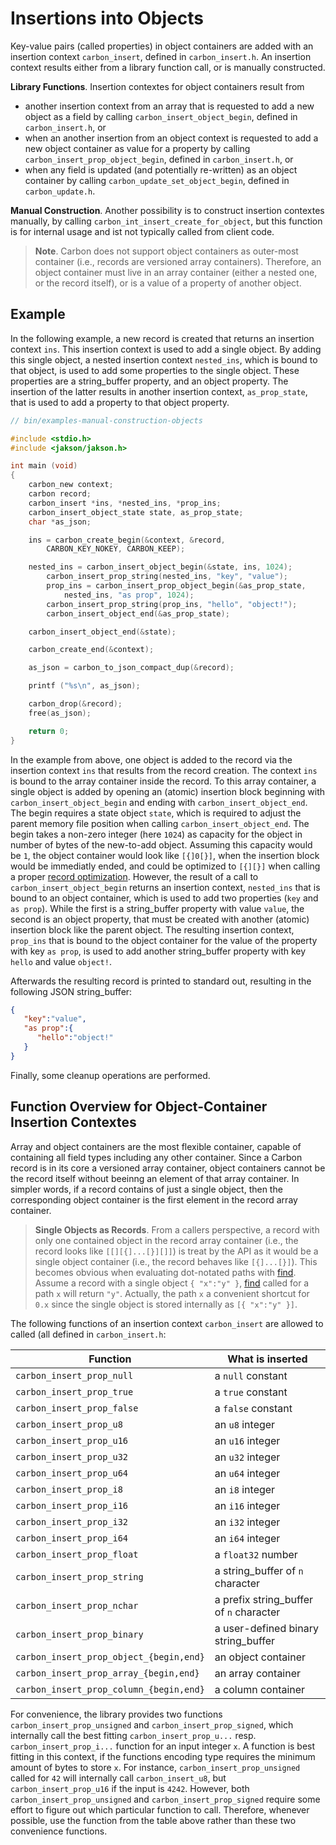 # Insertions into Objects

Key-value pairs (called properties) in object containers are added with an insertion context `carbon_insert`, defined in `carbon_insert.h`. An insertion context results either from a library function call, or is manually constructed.

**Library Functions**. Insertion contextes for object containers result from 

- another insertion context from an array that is requested to add a new object as a field by calling `carbon_insert_object_begin`, defined in `carbon_insert.h`, or 
- when an another insertion from an object context is requested to add a new object container as value for a property by calling `carbon_insert_prop_object_begin`, defined in `carbon_insert.h`, or 
- when any field is updated (and potentially re-written) as an object container by calling `carbon_update_set_object_begin`, defined in `carbon_update.h`.

**Manual Construction**. Another possibility is to construct insertion contextes manually, by calling `carbon_int_insert_create_for_object`, but this function is for internal usage and ist not typically called from client code.


> **Note**. Carbon does not support object containers as outer-most container (i.e., records are versioned array containers). Therefore, an object container must live in an array container (either a nested one, or the record itself), or is a value of a property of another object.

## Example

In the following example, a new record is created that returns an insertion context `ins`. This insertion context is used to add a single object. By adding this single object, a nested insertion context `nested_ins`, which is bound to that object, is used to add some properties to the single object. These properties are a string_buffer property, and an object property. The insertion of the latter results in another insertion context, `as_prop_state`, that is used to add a property to that object property. 

```c
// bin/examples-manual-construction-objects

#include <stdio.h>
#include <jakson/jakson.h>

int main (void)
{
    carbon_new context;
    carbon record;
    carbon_insert *ins, *nested_ins, *prop_ins;
    carbon_insert_object_state state, as_prop_state;
    char *as_json;

    ins = carbon_create_begin(&context, &record, 
    	CARBON_KEY_NOKEY, CARBON_KEEP);

    nested_ins = carbon_insert_object_begin(&state, ins, 1024);
        carbon_insert_prop_string(nested_ins, "key", "value");
        prop_ins = carbon_insert_prop_object_begin(&as_prop_state, 
        	nested_ins, "as prop", 1024);
        carbon_insert_prop_string(prop_ins, "hello", "object!");
        carbon_insert_object_end(&as_prop_state);

    carbon_insert_object_end(&state);

    carbon_create_end(&context);

    as_json = carbon_to_json_compact_dup(&record);

    printf ("%s\n", as_json);

    carbon_drop(&record);
    free(as_json);

    return 0;
}
```

In the example from above, one object is added to the record via the insertion context `ins` that results from the record creation. The context `ins` is bound to the array container inside the record. To this array container, a single object is added by opening an (atomic) insertion block beginning with `carbon_insert_object_begin` and ending with `carbon_insert_object_end`. The begin requires a state object `state`, which is required to adjust the parent memory file position when calling `carbon_insert_object_end`. The begin takes a non-zero integer (here `1024`) as capacity for the object in number of bytes of the new-to-add object. Assuming this capacity would be `1`, the object container would look like `[{]0[}]`, when the insertion block would be immediatly ended, and could be optimized to `[{][}]` when calling a proper [record optimization](../../record-optimization.md). However, the result of a call to `carbon_insert_object_begin` returns an insertion context, `nested_ins` that is bound to an object container, which is used to add two properties (`key` and `as prop`). While the first is a string_buffer property with value `value`, the second is an object property, that must be created with another (atomic) insertion block like the parent object. The resulting insertion context, `prop_ins` that is bound to the object container for the value of the property with key `as prop`, is used to add another string_buffer property with key `hello`
 and value `object!`.

Afterwards the resulting record is printed to standard out, resulting in the following JSON string_buffer:

```json
{
   "key":"value",
   "as prop":{
      "hello":"object!"
   }
}
```

Finally, some cleanup operations are performed.

## Function Overview for Object-Container Insertion Contextes

Array and object containers are the most flexible container, capable of containing all field types including any other container. Since a Carbon record is in its core a versioned array container, object containers cannot be the record itself without beeinng an element of that array container. In simpler words, if a record contains of just a single object, then the corresponding object container is the first element in the record array container. 

> **Single Objects as Records**. From a callers perspective, a record with only one contained object in the record array container (i.e., the record looks like `[[][{]...[}][]]`) is treat by the API as it would be a single object container (i.e., the record behaves like `[{]...[}]`). This becomes obvious when evaluating dot-notated paths with [find](../../find-contents.md). Assume a record with a single object `{ "x":"y" }`, [find](../../find-contents.md) called for a path `x` will return `"y"`. Actually, the path `x` a convenient shortcut for `0.x` since the single object is stored internally as `[{ "x":"y" }]`.

The following functions of an insertion context `carbon_insert` are allowed to called (all defined in `carbon_insert.h`:

| Function                               | What is inserted
|----------------------------------------|-------------
| `carbon_insert_prop_null`               | a `null` constant
| `carbon_insert_prop_true`               | a `true` constant
| `carbon_insert_prop_false`              | a `false` constant
| `carbon_insert_prop_u8`                 | an `u8` integer
| `carbon_insert_prop_u16`                | an `u16` integer
| `carbon_insert_prop_u32`                | an `u32` integer
| `carbon_insert_prop_u64`                | an `u64` integer
| `carbon_insert_prop_i8`                 | an `i8` integer
| `carbon_insert_prop_i16`                | an `i16` integer
| `carbon_insert_prop_i32`                | an `i32` integer
| `carbon_insert_prop_i64`                | an `i64` integer
| `carbon_insert_prop_float`              | a `float32` number 
| `carbon_insert_prop_string`             | a string_buffer of `n` character
| `carbon_insert_prop_nchar`              | a prefix string_buffer of `n` character
| `carbon_insert_prop_binary`             | a user-defined binary string_buffer
| `carbon_insert_prop_object_{begin,end}` | an object container
| `carbon_insert_prop_array_{begin,end}`  | an array container
| `carbon_insert_prop_column_{begin,end}` | a column container

For convenience, the library provides two functions `carbon_insert_prop_unsigned` and `carbon_insert_prop_signed`, which internally call the best fitting `carbon_insert_prop_u...` resp. `carbon_insert_prop_i...` function for an input integer `x`. A function is best fitting in this context, if the functions encoding type requires the minimum amount of bytes to store `x`. For instance, `carbon_insert_prop_unsigned` called for `42` will internally call `carbon_insert_u8`, but `carbon_insert_prop_u16` if the input is `4242`. However, both `carbon_insert_prop_unsigned` and `carbon_insert_prop_signed` require some effort to figure out which particular function to call. Therefore, whenever possible, use the function from the table above rather than these two convenience functions.